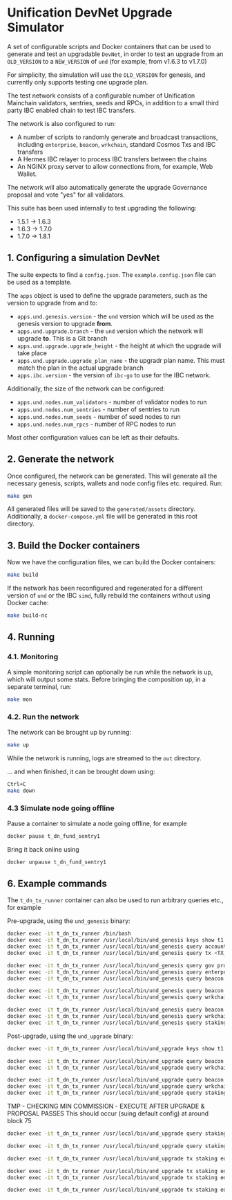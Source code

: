 # Unification DevNet Upgrade Simulator

A set of configurable scripts and Docker containers that can be used to generate and test an upgradable `DevNet`, in
order to test an upgrade from an `OLD_VERSION` to a `NEW_VERSION` of `und` (for example, from v1.6.3 to v1.7.0)

For simplicity, the simulation will use the `OLD_VERSION` for genesis, and currently only supports testing one
upgrade plan.

The test network consists of a configurable number of Unification Mainchain validators, sentries, seeds and RPCs,
in addition to a small third party IBC enabled chain to test IBC transfers.

The network is also configured to run:

- A number of scripts to randomly generate and broadcast transactions, including `enterprise`, `beacon`, `wrkchain`,
standard Cosmos Txs and IBC transfers
- A Hermes IBC relayer to process IBC transfers between the chains
- An NGINX proxy server to allow connections from, for example, Web Wallet.

The network will also automatically generate the upgrade Governance proposal and vote "yes" for all validators.

This suite has been used internally to test upgrading the following:

- 1.5.1 -> 1.6.3
- 1.6.3 -> 1.7.0
- 1.7.0 -> 1.8.1

## 1. Configuring a simulation DevNet

The suite expects to find a `config.json`. The `example.config.json` file can be used as a template.

The `apps` object is used to define the upgrade parameters, such as the version to upgrade from and to:

- `apps.und.genesis.version` - the `und` version which will be used as the genesis version to upgrade **from**.
- `apps.und.upgrade.branch` - the `und` version which the network will upgrade **to**. This is a Git branch
- `apps.und.upgrade.upgrade_height` - the height at which the upgrade will take place
- `apps.und.upgrade.upgrade_plan_name` - the upgradr plan name. This must match the plan in the actual upgrade branch
- `apps.ibc.version` - the version of `ibc-go` to use for the IBC network.

Additionally, the size of the network can be configured:

- `apps.und.nodes.num_validators` - number of validator nodes to run
- `apps.und.nodes.num_sentries` - number of sentries to run
- `apps.und.nodes.num_seeds` - number of seed nodes to run
- `apps.und.nodes.num_rpcs` - number of RPC nodes to run

Most other configuration values can be left as their defaults.

## 2. Generate the network

Once configured, the network can be generated. This will generate all the necessary genesis, scripts, wallets and node
config files etc. required. Run:

```bash 
make gen
```

All generated files will be saved to the `generated/assets` directory. Additionally, a `docker-compose.yml` file
will be generated in this root directory.

## 3. Build the Docker containers

Now we have the configuration files, we can build the Docker containers:

```bash
make build
```

If the network has been reconfigured and regenerated for a different version of `und` or the IBC `simd`, fully rebuild
the containers without using Docker cache:

```bash
make build-nc
```

## 4. Running

### 4.1. Monitoring

A simple monitoring script can optionally be run while the network is up, which will output some stats. Before bringing
the composition up, in a separate terminal, run:

```bash
make mon
```

### 4.2. Run the network

The network can be brought up by running:

```bash
make up
```

While the network is running, logs are streamed to the `out` directory.

... and when finished, it can be brought down using:

```bash
Ctrl+C
make down
```

### 4.3 Simulate node going offline

Pause a container to simulate a node going offline, for example

```bash
docker pause t_dn_fund_sentry1
```

Bring it back online using

```bash
docker unpause t_dn_fund_sentry1
```

## 6. Example commands

The `t_dn_tx_runner` container can also be used to run arbitrary queries etc., for example

Pre-upgrade, using the `und_genesis` binary:

```bash
docker exec -it t_dn_tx_runner /bin/bash
docker exec -it t_dn_tx_runner /usr/local/bin/und_genesis keys show t1 -a --keyring-backend test --keyring-dir /root/.und_cli_txs
docker exec -it t_dn_tx_runner /usr/local/bin/und_genesis query account <WALLET_ADDR> --home /root/.und_cli_txs --output json
docker exec -it t_dn_tx_runner /usr/local/bin/und_genesis query tx <TX_HASH> --home /root/.und_cli_txs --output json

docker exec -it t_dn_tx_runner /usr/local/bin/und_genesis query gov proposals --home /root/.und_cli_txs --output json
docker exec -it t_dn_tx_runner /usr/local/bin/und_genesis query enterprise orders --home /root/.und_cli_txs --output json
docker exec -it t_dn_tx_runner /usr/local/bin/und_genesis query beacon search --home /root/.und_cli_txs --output json | jq '.beacons | length'

docker exec -it t_dn_tx_runner /usr/local/bin/und_genesis query beacon beacon 1 --home /root/.und_cli_txs --output json
docker exec -it t_dn_tx_runner /usr/local/bin/und_genesis query wrkchain wrkchain 1 --home /root/.und_cli_txs --output json

docker exec -it t_dn_tx_runner /usr/local/bin/und_genesis query beacon params --home /root/.und_cli_txs --output json
docker exec -it t_dn_tx_runner /usr/local/bin/und_genesis query wrkchain params --home /root/.und_cli_txs --output json
docker exec -it t_dn_tx_runner /usr/local/bin/und_genesis query staking params --home /root/.und_cli_txs --output json
```

Post-upgrade, using the `und_upgrade` binary:

```bash
docker exec -it t_dn_tx_runner /usr/local/bin/und_upgrade keys show t1 -a --keyring-backend test --keyring-dir /root/.und_cli_txs

docker exec -it t_dn_tx_runner /usr/local/bin/und_upgrade query beacon beacon 1 --home /root/.und_cli_txs --output json
docker exec -it t_dn_tx_runner /usr/local/bin/und_upgrade query wrkchain wrkchain 1 --home /root/.und_cli_txs --output json

docker exec -it t_dn_tx_runner /usr/local/bin/und_upgrade query beacon params --home /root/.und_cli_txs --output json
docker exec -it t_dn_tx_runner /usr/local/bin/und_upgrade query wrkchain params --home /root/.und_cli_txs --output json
docker exec -it t_dn_tx_runner /usr/local/bin/und_upgrade query staking params --home /root/.und_cli_txs --output json
```

TMP - CHECKING MIN COMMISSION - EXECUTE AFTER UPGRADE & PROPOSAL PASSES
This should occur (suing default config) at around block 75

```bash
docker exec -it t_dn_tx_runner /usr/local/bin/und_upgrade query staking params --home /root/.und_cli_txs

docker exec -it t_dn_tx_runner /usr/local/bin/und_upgrade query staking validators --home /root/.und_cli_txs

docker exec -it t_dn_tx_runner /usr/local/bin/und_upgrade tx staking edit-validator --commission-rate "0.05" --from validator1 --home /root/.und_cli_txs --keyring-backend test --gas auto --gas-adjustment 1.5 --gas-prices 25.0nund

docker exec -it t_dn_tx_runner /usr/local/bin/und_upgrade tx staking edit-validator --commission-rate "0.05" --from validator2 --home /root/.und_cli_txs --keyring-backend test --gas auto --gas-adjustment 1.5 --gas-prices 25.0nund
docker exec -it t_dn_tx_runner /usr/local/bin/und_upgrade tx staking edit-validator --commission-rate "0.05" --from validator3 --home /root/.und_cli_txs --keyring-backend test --gas auto --gas-adjustment 1.5 --gas-prices 25.0nund

docker exec -it t_dn_tx_runner /usr/local/bin/und_upgrade tx staking edit-validator --commission-rate "0.05" --from validator4 --home /root/.und_cli_txs --keyring-backend test --gas auto --gas-adjustment 1.5 --gas-prices 25.0nund
```



